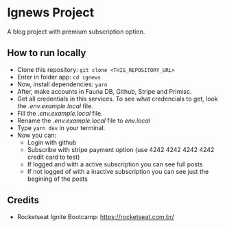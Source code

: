 # Ignews Project

A blog project with premium subscription option.

## How to run locally

- Clone this repository: `git clone <THIS_REPOSITORY_URL>`
- Enter in folder app: `cd ignews`
- Now, install dependencies: `yarn`
- After, make accounts in Fauna DB, Github, Stripe and Primisc.
- Get all credentials in this services. To see what credencials to get, look the _.env.example.local_ file.
- Fill the _.env.example.local_ file.
- Rename the _.env.example.local_ file to _env.local_
- Type `yarn dev` in your terminal.
- Now you can:
  - Login with github
  - Subscribe with stripe payment option (use 4242 4242 4242 4242 credit card to test)
  - If logged and with a active subscription you can see full posts
  - If not logged of with a inactive subscription you can see just the begining of the posts

## Credits

- Rocketseat Ignite Bootcamp: https://rocketseat.com.br/
